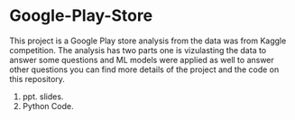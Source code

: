 # Google-Play-Store


This project is a Google Play store analysis from the data was from Kaggle competition. The analysis has two parts one is vizulasting the data to answer some questions and ML models were applied as well to answer other questions you can find more details of the project and the code on this repository.

1. ppt. slides.
2. Python Code.
